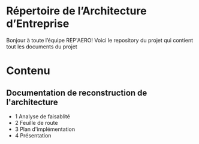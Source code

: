 # Répertoire de l’Architecture d’Entreprise
Bonjour à toute l’équipe REP'AERO!
Voici le repository du projet qui contient tout les documents du projet
# Contenu
## Documentation de reconstruction de l'architecture
- 1 Analyse de faisablité
- 2 Feuille de route
- 3 Plan d'implémentation
- 4 Présentation

